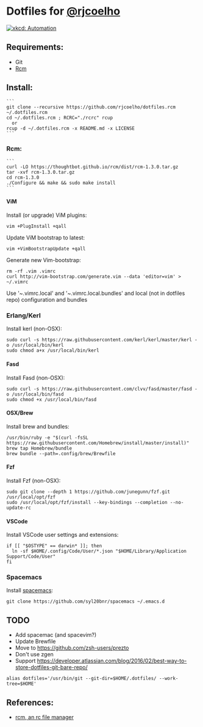 # Dotfiles for [@rjcoelho](https://github.com/rjcoelho)

[![xkcd: Automation](http://imgs.xkcd.com/comics/automation.png)](http://xkcd.com/1319/)

## Requirements:

- Git
- [Rcm](https://github.com/thoughtbot/rcm)

## Install:
    ```
    git clone --recursive https://github.com/rjcoelho/dotfiles.rcm ~/.dotfiles.rcm
    cd ~/.dotfiles.rcm ; RCRC="./rcrc" rcup
      or
    rcup -d ~/.dotfiles.rcm -x README.md -x LICENSE
    ```

### Rcm:
    ```
    curl -LO https://thoughtbot.github.io/rcm/dist/rcm-1.3.0.tar.gz
    tar -xvf rcm-1.3.0.tar.gz
    cd rcm-1.3.0
    ./Configure && make && sudo make install
    ```

#### ViM

Install (or upgrade) ViM plugins:
  ```
  vim +PlugInstall +qall
  ```

Update ViM bootstrap to latest:
  ```
  vim +VimBootstrapUpdate +qall
  ```

Generate new Vim-bootstrap:
  ```
  rm -rf .vim .vimrc
  curl http://vim-bootstrap.com/generate.vim --data 'editor=vim' > ~/.vimrc
  ```
Use '~.vimrc.local' and '~.vimrc.local.bundles' and local (not in dotfiles repo) configuration and bundles

### Erlang/Kerl

Install kerl (non-OSX):
  ```
  sudo curl -s https://raw.githubusercontent.com/kerl/kerl/master/kerl -o /usr/local/bin/kerl
  sudo chmod a+x /usr/local/bin/kerl
  ```

#### Fasd

Install Fasd (non-OSX):
  ```
  sudo curl -s https://raw.githubusercontent.com/clvv/fasd/master/fasd -o /usr/local/bin/fasd
  sudo chmod +x /usr/local/bin/fasd
  ```

#### OSX/Brew

Install brew and bundles:
  ```
  /usr/bin/ruby -e "$(curl -fsSL https://raw.githubusercontent.com/Homebrew/install/master/install)"
  brew tap Homebrew/bundle
  brew bundle --path=.config/brew/Brewfile
  ```

#### Fzf

Install Fzf (non-OSX):
  ```
  sudo git clone --depth 1 https://github.com/junegunn/fzf.git /usr/local/opt/fzf
  sudo /usr/local/opt/fzf/install --key-bindings --completion --no-update-rc
  ```

#### VSCode

Install VSCode user settings and extensions:
  ```
  if [[ "$OSTYPE" == darwin* ]]; then
    ln -sf $HOME/.config/Code/User/*.json "$HOME/Library/Application Support/Code/User"
  fi
  ```

### Spacemacs

Install [spacemacs](http://spacemacs.org/):
```
git clone https://github.com/syl20bnr/spacemacs ~/.emacs.d
```

## TODO
- Add spacemac (and spacevim?)
- Update Brewfile
- Move to https://github.com/zsh-users/prezto
- Don't use zgen
- Support https://developer.atlassian.com/blog/2016/02/best-way-to-store-dotfiles-git-bare-repo/
```
alias dotfiles='/usr/bin/git --git-dir=$HOME/.dotfiles/ --work-tree=$HOME'
```

## References:
- [rcm, an rc file manager](https://robots.thoughtbot.com/rcm-for-rc-files-in-dotfiles-repos)
